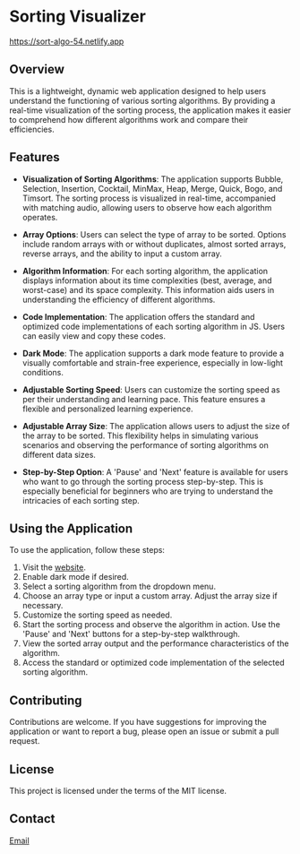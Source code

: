 # Sorting Visualizer

https://sort-algo-54.netlify.app

## Overview
This is a lightweight, dynamic web application designed to help users understand the functioning of various sorting algorithms. By providing a real-time visualization of the sorting process, the application makes it easier to comprehend how different algorithms work and compare their efficiencies.

## Features
- **Visualization of Sorting Algorithms**: The application supports Bubble, Selection, Insertion, Cocktail, MinMax, Heap, Merge, Quick, Bogo, and Timsort. The sorting process is visualized in real-time, accompanied with matching audio, allowing users to observe how each algorithm operates.

- **Array Options**: Users can select the type of array to be sorted. Options include random arrays with or without duplicates, almost sorted arrays, reverse arrays, and the ability to input a custom array.

- **Algorithm Information**: For each sorting algorithm, the application displays information about its time complexities (best, average, and worst-case) and its space complexity. This information aids users in understanding the efficiency of different algorithms.

- **Code Implementation**: The application offers the standard and optimized code implementations of each sorting algorithm in JS. Users can easily view and copy these codes.

- **Dark Mode**: The application supports a dark mode feature to provide a visually comfortable and strain-free experience, especially in low-light conditions.

- **Adjustable Sorting Speed**: Users can customize the sorting speed as per their understanding and learning pace. This feature ensures a flexible and personalized learning experience.

- **Adjustable Array Size**: The application allows users to adjust the size of the array to be sorted. This flexibility helps in simulating various scenarios and observing the performance of sorting algorithms on different data sizes.

- **Step-by-Step Option**: A 'Pause' and 'Next' feature is available for users who want to go through the sorting process step-by-step. This is especially beneficial for beginners who are trying to understand the intricacies of each sorting step.

## Using the Application
To use the application, follow these steps:
1. Visit the [website](https://sort-algo-54.netlify.app).
2. Enable dark mode if desired.
3. Select a sorting algorithm from the dropdown menu.
4. Choose an array type or input a custom array. Adjust the array size if necessary.
5. Customize the sorting speed as needed.
6. Start the sorting process and observe the algorithm in action. Use the 'Pause' and 'Next' buttons for a step-by-step walkthrough.
7. View the sorted array output and the performance characteristics of the algorithm.
8. Access the standard or optimized code implementation of the selected sorting algorithm.

## Contributing
Contributions are welcome. If you have suggestions for improving the application or want to report a bug, please open an issue or submit a pull request.

## License
This project is licensed under the terms of the MIT license.

## Contact
[Email](mailto:colesmith5400@gmail.com)
